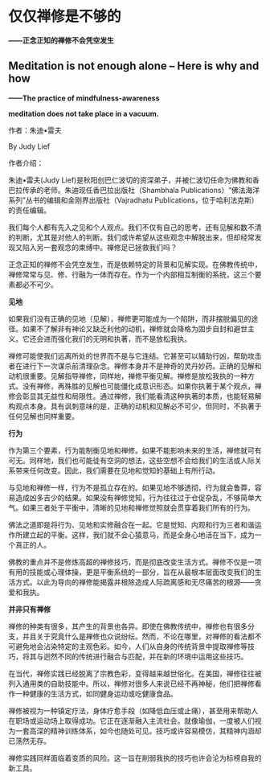 # 仅仅禅修是不够的

**——正念正知的禅修不会凭空发生**

## Meditation is not enough alone – Here is why and how

**——The practice of mindfulness-awareness**

**meditation does not take place in a vacuum.**

作者：朱迪•雷夫

By Judy Lief

作者介绍：

朱迪•雷夫\(Judy Lief\)是秋阳创巴仁波切的资深弟子，并被仁波切任命为佛教和香巴拉传承的老师。朱迪现任香巴拉出版社（Shambhala Publications）“佛法海洋系列”丛书的编辑和金刚界出版社（Vajradhatu Publications，位于哈利法克斯）的责任编辑。

我们每个人都有先入之见和个人观点。我们不仅有自己的思考，还有见解和数不清的判断，尤其是对他人的判断。我们或许希望从这些观念中解脱出来，但却经常发现又陷入另一套观念的束缚中。禅修足已拯救我们吗？

正念正知的禅修不会凭空发生，而是依赖特定的背景和见解实现。在佛教传统中，禅修常常与见、修、行融为一体而存在。作为一个内部相互制衡的系统，这三个要素都必不可少。

**见地**

如果我们没有正确的见地（见解），禅修更可能成为一个陷阱，而非摆脱偏见的途径。如果不了解非有神论又缺乏利他的动机，禅修就会降格为固步自封和避世主义。它还会进而强化我们的无明和执著，而不是放松我执。

禅修可能使我们远离所处的世界而不是与它连结。它甚至可以辅助行凶，帮助攻击者在进行下一次谋杀前清理杂念。禅修本身并不是神奇的灵丹妙药。正确的见解和动机很重要。见解指导禅修，同样地，禅修平衡见解。禅修是放松我执的一种方式。没有禅修，再殊胜的见解也可能僵化成意识形态。如果你执著于某个观点，禅修会彰显其无益性和局限性。通过禅修，我们能看清这种执著的本质，也能轻易解构观点本身。具有讽刺意味的是，正确的动机和见解必不可少，但同时，不执著于任何见解也同样重要。

**行为**

作为第三个要素，行为能制衡见地和禅修。如果不能影响未来的生活，禅修就可有可无。同样地，我们也可能徒有空洞的想法，这些空想不会给我们的生活或人际关系带来任何改变。因此，我们需要在见地和觉知的基础上有所行动。

与见地和禅修一样，行为不是孤立存在的。如果见地不够透彻，行为就会鲁莽，容易造成凶多吉少的结果。如果没有禅修觉知，行为往往过于仓促杂乱，不够简单大气。如果三者处于平衡中，清晰的见地和禅修觉照就会贯穿着我们所有的行为。

佛法之道即是将行为、见地和实修融合在一起。它是觉知、内观和行为三者和谐运作所建立起的平衡。这样，我们就不会心猿意马，而是全身心地活在当下，成为一个真正的人。

佛教的重点并不是修炼高超的禅修技巧，而是彻底改变生活方式。禅修不仅是一项有用的技能或心理体操，更是平衡系统的一部分，旨在从最根本层面改变我们的生活方式。以此为导向的禅修能揭露并根除造成人际疏离感和无尽痛苦的根源——贪爱和我执。

**并非只有禅修**

禅修的种类有很多，其产生的背景也各异。即使在佛教传统中，禅修也有很多分支，并且关于究竟什么是禅修也众说纷纭。然而，不论在哪里，对禅修的看法都不可避免地会沾染特定的主观色彩。如今，人们从自身的传统背景中提取禅修等技巧，将其与迥然不同的传统进行融合与匹配，并在新的环境中运用这些技巧。

在当代，禅修实践已经脱离了宗教色彩，变得越来越世俗化。在美国，禅修往往被列入通用类的自助技能中。所以，禅修对很多人来说已经不再神秘，他们把禅修看作一种健康的生活方式，如同健身运动或吃健康食品。

禅修被视为一种镇定疗法，身体疗愈手段（如降低血压或止痛），甚至用来帮助人在职场或运动场上取得成功。它正在逐渐融入主流社会。就像瑜伽，一度被人们视为一套高深的精神训练体系，如今也随处可见。技巧或许容易模仿，其精神内涵却已荡然无存。

禅修实践同样面临着变质的风险。这一旨在削弱我执的技巧也许会沦为标榜自我的新工具。

